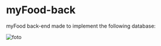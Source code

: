 # myFood-back
myFood back-end made to implement the following database:

![foto](https://drive.google.com/uc?export=view&id=1ge1AteJvmeVRu6KXhFl1H0Ae5Uwypdaz)


